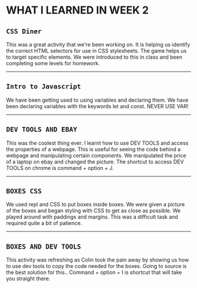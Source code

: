 # **WHAT I LEARNED IN  WEEK 2** 


## `CSS Diner` 

This was a great activity that we're been working on. It is helping us identify the correct HTML selectors for use in CSS stylesheets. The game helps us to target specific elements. We were introduced to this in class and been completing some levels for homework. 
___

## `Intro to Javascript`

We have been getting used to using variables and declaring them. We have been declaring variables with the keywords let and const. NEVER USE VAR!

___

## `DEV TOOLS AND EBAY`

This was the coolest thing ever. I learnt how to use DEV TOOLS and access the properties of a webpage. This is useful for seeing the code behind a webpage and manipulating certain components. We manipulated the price of a laptop on ebay and changed the picture. The shortcut to access DEV TOOLS on chrome is command + option + J.

___

## `BOXES CSS`

We used repl and CSS to put boxes inside boxes. We were given a picture of the boxes and began styling with CSS to get as close as possible. We played around with paddings and margins. This was a difficult task and required quite a bit of patience. 


___

## `BOXES AND DEV TOOLS`

This activity was refreshing as Colin took the pain away by showing us how to use dev tools to copy the code needed for the boxes. Going to source is the best solution for this.. Command + option + I is shortcut that will take you straight there. 








